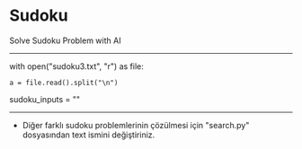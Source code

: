 # Sudoku
Solve Sudoku Problem with AI

********************************

with open("sudoku3.txt", "r") as file:

    a = file.read().split("\n")
    
sudoku_inputs = ""

*******************************

* Diğer farklı sudoku problemlerinin çözülmesi için "search.py" dosyasından text ismini değiştiriniz.
